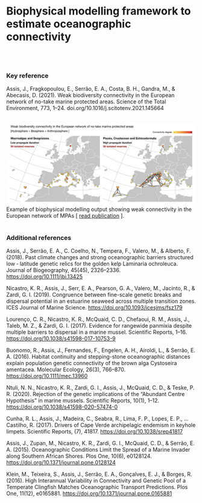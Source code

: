 # Biophysical modelling framework to estimate oceanographic connectivity

<br><br>
### Key reference

Assis, J., Fragkopoulou, E., Serrão, E. A., Costa, B. H., Gandra, M., & Abecasis, D. (2021). Weak biodiversity connectivity in the European network of no-take marine protected areas. Science of the Total Environment, 773, 1–24. doi.org/10.1016/j.scitotenv.2021.145664
<br><br>

![plot](./Data/img.png)
Example of biophysical modelling output showing weak connectivity in the European network of MPAs [ [read publication](https://www.sciencedirect.com/science/article/pii/S0048969721007324) ].
<br><br>
### Additional references

Assis, J., Serrão, E. A., C. Coelho, N., Tempera, F., Valero, M., & Alberto, F. (2018). Past climate changes and strong oceanographic barriers structured low ‐ latitude genetic relics for the golden kelp Laminaria ochroleuca. Journal of Biogeography, 45(45), 2326–2336. https://doi.org/10.1111/jbi.13425

Nicastro, K. R., Assis, J., Serr, E. A., Pearson, G. A., Valero, M., Jacinto, R., & Zardi, G. I. (2019). Congruence between fine-scale genetic breaks and dispersal potential in an estuarine seaweed across multiple transition zones. ICES Journal of Marine Science. https://doi.org/10.1093/icesjms/fsz179

Lourenço, C. R., Nicastro, K. R., McQuaid, C. D., Chefaoui, R. M., Assis, J., Taleb, M. Z., & Zardi, G. I. (2017). Evidence for rangewide panmixia despite multiple barriers to dispersal in a marine mussel. Scientific Reports, 1–16. https://doi.org/10.1038/s41598-017-10753-9

Buonomo, R., Assis, J., Fernandes, F., Engelen, A. H., Airoldi, L., & Serrão, E. A. (2016). Habitat continuity and stepping-stone oceanographic distances explain population genetic connectivity of the brown alga Cystoseira amentacea. Molecular Ecology, 26(3), 766–870. https://doi.org/10.1111/mec.13960

Ntuli, N. N., Nicastro, K. R., Zardi, G. I., Assis, J., McQuaid, C. D., & Teske, P. R. (2020). Rejection of the genetic implications of the “Abundant Centre Hypothesis” in marine mussels. Scientific Reports, 10(1), 1–12. https://doi.org/10.1038/s41598-020-57474-0

Cunha, R. L., Assis, J., Madeira, C., Seabra, R., Lima, F. P., Lopes, E. P., … Castilho, R. (2017). Drivers of Cape Verde archipelagic endemism in keyhole limpets. Scientific Reports, (7), 41817. https://doi.org/10.1038/srep41817

Assis, J., Zupan, M., Nicastro, K. R., Zardi, G. I., McQuaid, C. D., & Serrão, E. A. (2015). Oceanographic Conditions Limit the Spread of a Marine Invader along Southern African Shores. Plos One, 10(6), e0128124. https://doi.org/10.1371/journal.pone.0128124

Klein, M., Teixeira, S., Assis, J., Serrão, E. A., Gonçalves, E. J., & Borges, R. (2016). High Interannual Variability in Connectivity and Genetic Pool of a Temperate Clingfish Matches Oceanographic Transport Predictions. Plos One, 11(12), e0165881. https://doi.org/10.1371/journal.pone.0165881

